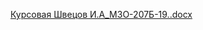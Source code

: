 [Курсовая Швецов И.А_М3О-207Б-19..docx](https://github.com/user-attachments/files/17259965/_.3.-207.-19.docx)
